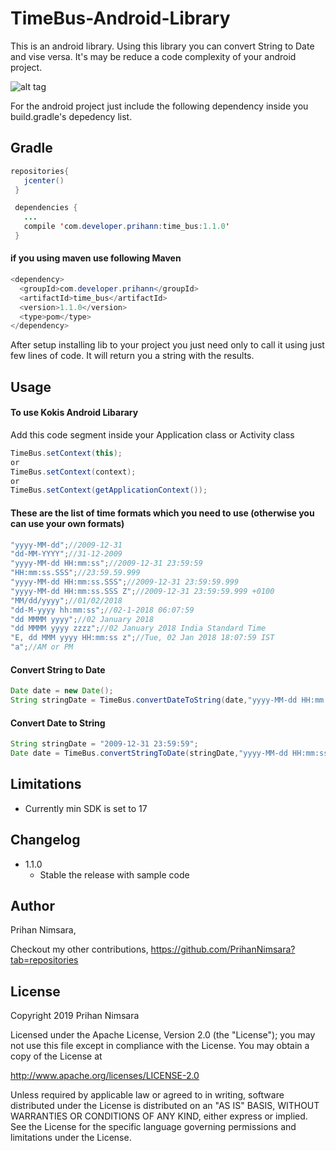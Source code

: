 # TimeBus-Android-Library

This is an android library. Using this library you can convert String to Date and vise versa. It's may be reduce a code complexity of your android project.


![alt tag](https://user-images.githubusercontent.com/29063580/51429858-4651f280-1c39-11e9-97dc-84d1d94c82bc.png)

For the android project just include the following dependency inside you build.gradle's depedency list.

## Gradle

```java
repositories{
   jcenter()
 }
```

```java
 dependencies {
   ...
   compile 'com.developer.prihann:time_bus:1.1.0'
 }
```

#### if you using maven use following Maven

```java
<dependency>
  <groupId>com.developer.prihann</groupId>
  <artifactId>time_bus</artifactId>
  <version>1.1.0</version>
  <type>pom</type>
</dependency>
```

After setup installing lib to your project you just need only to call it using just few lines of code. It will return you a string with the results.

## Usage

#### To use Kokis Android Libarary

Add this code segment inside  your Application class or Activity class

```java
TimeBus.setContext(this);
or
TimeBus.setContext(context);
or
TimeBus.setContext(getApplicationContext());
```

#### These are the list of time formats which you need to use (otherwise you can use your own formats)

```java
"yyyy-MM-dd";//2009-12-31
"dd-MM-YYYY";//31-12-2009
"yyyy-MM-dd HH:mm:ss";//2009-12-31 23:59:59
"HH:mm:ss.SSS";//23:59.59.999
"yyyy-MM-dd HH:mm:ss.SSS";//2009-12-31 23:59:59.999
"yyyy-MM-dd HH:mm:ss.SSS Z";//2009-12-31 23:59:59.999 +0100
"MM/dd/yyyy";//01/02/2018
"dd-M-yyyy hh:mm:ss";//02-1-2018 06:07:59
"dd MMMM yyyy";//02 January 2018
"dd MMMM yyyy zzzz";//02 January 2018 India Standard Time
"E, dd MMM yyyy HH:mm:ss z";//Tue, 02 Jan 2018 18:07:59 IST
"a";//AM or PM
```

#### Convert String to Date

```java
Date date = new Date();
String stringDate = TimeBus.convertDateToString(date,"yyyy-MM-dd HH:mm:ss");
```

#### Convert Date to String

```java
String stringDate = "2009-12-31 23:59:59";
Date date = TimeBus.convertStringToDate(stringDate,"yyyy-MM-dd HH:mm:ss");
```

## Limitations

- Currently min SDK is set to 17

## Changelog

- 1.1.0
    - Stable the release with sample code
    
## Author

Prihan Nimsara,

Checkout my other contributions, https://github.com/PrihanNimsara?tab=repositories

## License

Copyright 2019 Prihan Nimsara

Licensed under the Apache License, Version 2.0 (the "License"); you may not use this file except in compliance with the License. You may obtain a copy of the License at

http://www.apache.org/licenses/LICENSE-2.0

Unless required by applicable law or agreed to in writing, software distributed under the License is distributed on an "AS IS" BASIS, WITHOUT WARRANTIES OR CONDITIONS OF ANY KIND, either express or implied. See the License for the specific language governing permissions and limitations under the License.

